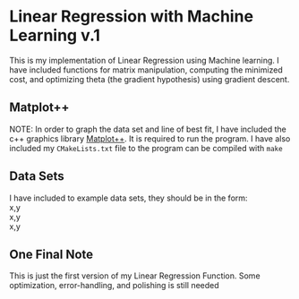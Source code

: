 # Linear Regression with Machine Learning v.1
This is my implementation of Linear Regression using Machine learning.
I have included functions for matrix manipulation, computing the minimized cost, and 
optimizing theta (the gradient hypothesis) using gradient descent. 

## Matplot++
NOTE: In order to graph the data set and line of best fit, I have included
the c++ graphics library [Matplot++](https://github.com/alandefreitas/matplotplusplus).
It is required to run the program. I have also included my `CMakeLists.txt` file to the 
program can be compiled with `make`

## Data Sets
I have included to example data sets, they should be in the form: </br>
    x,y </br>
    x,y </br>
    x,y </br>

## One Final Note
This is just the first version of my Linear Regression Function.
Some optimization, error-handling, and polishing is still needed